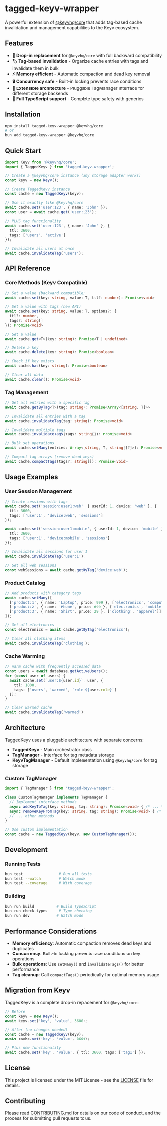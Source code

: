 # tagged-keyv-wrapper

A powerful extension of [@keyvhq/core](https://github.com/jaredwray/keyv) that adds tag-based cache invalidation and management capabilities to the Keyv ecosystem.

## Features

- **🔄 Drop-in replacement** for `@keyvhq/core` with full backward compatibility
- **🏷️ Tag-based invalidation** - Organize cache entries with tags and invalidate them in bulk
- **⚡ Memory efficient** - Automatic compaction and dead key removal
- **🔒 Concurrency safe** - Built-in locking prevents race conditions
- **🧩 Extensible architecture** - Pluggable TagManager interface for different storage backends
- **📝 Full TypeScript support** - Complete type safety with generics

## Installation

```bash
npm install tagged-keyv-wrapper @keyvhq/core
# or
bun add tagged-keyv-wrapper @keyvhq/core
```

## Quick Start

```typescript
import Keyv from '@keyvhq/core';
import { TaggedKeyv } from 'tagged-keyv-wrapper';

// Create a @keyvhq/core instance (any storage adapter works)
const keyv = new Keyv();

// Create TaggedKeyv instance
const cache = new TaggedKeyv(keyv);

// Use it exactly like @keyvhq/core
await cache.set('user:123', { name: 'John' });
const user = await cache.get('user:123');

// PLUS tag functionality
await cache.set('user:123', { name: 'John' }, { 
  ttl: 3600, 
  tags: ['users', 'active'] 
});

// Invalidate all users at once
await cache.invalidateTag('users');
```

## API Reference

### Core Methods (Keyv Compatible)

```typescript
// Set a value (backward compatible)
await cache.set(key: string, value: T, ttl?: number): Promise<void>

// Set a value with tags (new API)
await cache.set(key: string, value: T, options?: { 
  ttl?: number, 
  tags?: string[] 
}): Promise<void>

// Get a value
await cache.get<T>(key: string): Promise<T | undefined>

// Delete a key
await cache.delete(key: string): Promise<boolean>

// Check if key exists
await cache.has(key: string): Promise<boolean>

// Clear all data
await cache.clear(): Promise<void>
```

### Tag Management

```typescript
// Get all entries with a specific tag
await cache.getByTag<T>(tag: string): Promise<Array<[string, T]>>

// Invalidate all entries with a tag
await cache.invalidateTag(tag: string): Promise<void>

// Invalidate multiple tags
await cache.invalidateTags(tags: string[]): Promise<void>

// Bulk set operations
await cache.setMany(entries: Array<[string, T, string[]?]>): Promise<void>

// Compact tag arrays (remove dead keys)
await cache.compactTags(tags?: string[]): Promise<void>
```

## Usage Examples

### User Session Management

```typescript
// Create sessions with tags
await cache.set('session:user1:web', { userId: 1, device: 'web' }, { 
  ttl: 3600, 
  tags: ['user:1', 'device:web', 'sessions'] 
});

await cache.set('session:user1:mobile', { userId: 1, device: 'mobile' }, { 
  ttl: 3600, 
  tags: ['user:1', 'device:mobile', 'sessions'] 
});

// Invalidate all sessions for user 1
await cache.invalidateTag('user:1');

// Get all web sessions
const webSessions = await cache.getByTag('device:web');
```

### Product Catalog

```typescript
// Add products with category tags
await cache.setMany([
  ['product:1', { name: 'Laptop', price: 999 }, ['electronics', 'computers']],
  ['product:2', { name: 'Phone', price: 699 }, ['electronics', 'mobile']],
  ['product:3', { name: 'Shirt', price: 29 }, ['clothing', 'apparel']]
]);

// Get all electronics
const electronics = await cache.getByTag('electronics');

// Clear all clothing items
await cache.invalidateTag('clothing');
```

### Cache Warming

```typescript
// Warm cache with frequently accessed data
const users = await database.getActiveUsers();
for (const user of users) {
  await cache.set(`user:${user.id}`, user, { 
    ttl: 1800, 
    tags: ['users', 'warmed', `role:${user.role}`] 
  });
}

// Clear warmed cache
await cache.invalidateTag('warmed');
```

## Architecture

TaggedKeyv uses a pluggable architecture with separate concerns:

- **TaggedKeyv** - Main orchestrator class
- **TagManager** - Interface for tag metadata storage
- **KeyvTagManager** - Default implementation using `@keyvhq/core` for tag storage

### Custom TagManager

```typescript
import { TagManager } from 'tagged-keyv-wrapper';

class CustomTagManager implements TagManager {
  // Implement interface methods
  async addKeyToTag(key: string, tag: string): Promise<void> { /* ... */ }
  async removeKeyFromTag(key: string, tag: string): Promise<void> { /* ... */ }
  // ... other methods
}

// Use custom implementation
const cache = new TaggedKeyv(keyv, new CustomTagManager());
```

## Development

### Running Tests

```bash
bun test                # Run all tests
bun test --watch        # Watch mode
bun test --coverage     # With coverage
```

### Building

```bash
bun run build          # Build TypeScript
bun run check-types     # Type checking
bun run dev            # Watch mode
```

## Performance Considerations

- **Memory efficiency**: Automatic compaction removes dead keys and duplicates
- **Concurrency**: Built-in locking prevents race conditions on key operations
- **Bulk operations**: Use `setMany()` and `invalidateTags()` for better performance
- **Tag cleanup**: Call `compactTags()` periodically for optimal memory usage

## Migration from Keyv

TaggedKeyv is a complete drop-in replacement for `@keyvhq/core`:

```typescript
// Before
const keyv = new Keyv();
await keyv.set('key', 'value', 3600);

// After (no changes needed)
const cache = new TaggedKeyv(keyv);
await cache.set('key', 'value', 3600);

// Plus new functionality
await cache.set('key', 'value', { ttl: 3600, tags: ['tag1'] });
```

## License

This project is licensed under the MIT License - see the [LICENSE](LICENSE) file for details.

## Contributing

Please read [CONTRIBUTING.md](CONTRIBUTING.md) for details on our code of conduct, and the process for submitting pull requests to us.
